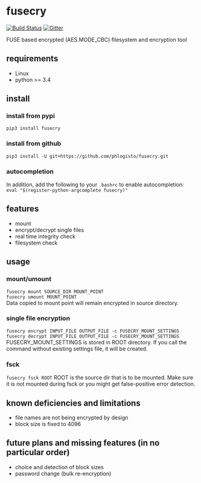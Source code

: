 
fusecry 
==================================================
[![Build Status](https://travis-ci.org/phlogisto/fusecry.png)](https://travis-ci.org/phlogisto/fusecry)
[![Gitter](https://badges.gitter.im/Join%20Chat.svg)](https://gitter.im/fusecry/Lobby)

FUSE based encrypted (AES.MODE\_CBC) filesystem and encryption tool

requirements
-------------------------

- Linux
- python >= 3.4

install
-------------------------

### install from pypi
`pip3 install fusecry`  

### install from github
`pip3 install -U git+https://github.com/phlogisto/fusecry.git`  

### autocompletion
In addition, add the following to your `.bashrc` to enable autocompletion:  
`eval "$(register-python-argcomplete fusecry)"`

features
-------------------------

- mount
- encrypt/decrypt single files
- real time integrity check
- filesystem check

usage
-------------------------

### mount/umount

`fusecry mount SOURCE_DIR MOUNT_POINT`  
`fusecry umount MOUNT_POINT`  
Data copied to mount point will remain encrypted in source directory.  

### single file encryption

`fusecry encrypt INPUT_FILE OUTPUT_FILE -c FUSECRY_MOUNT_SETTINGS`  
`fusecry decrypt INPUT_FILE OUTPUT_FILE -c FUSECRY_MOUNT_SETTINGS`  
FUSECRY\_MOUNT\_SETTINGS is stored in ROOT directory. If you call the command
without existing settings file, it will be created.

### fsck

`fusecry fsck ROOT`
ROOT is the source dir that is to be mounted. Make sure it is not mounted
during fsck or you might get false-positive error detection.

known deficiencies and limitations
-------------------------

- file names are not being encrypted by design
- block size is fixed to 4096

future plans and missing features (in no particular order)
-------------------------

- choice and detection of block sizes
- password change (bulk re-encryption)

